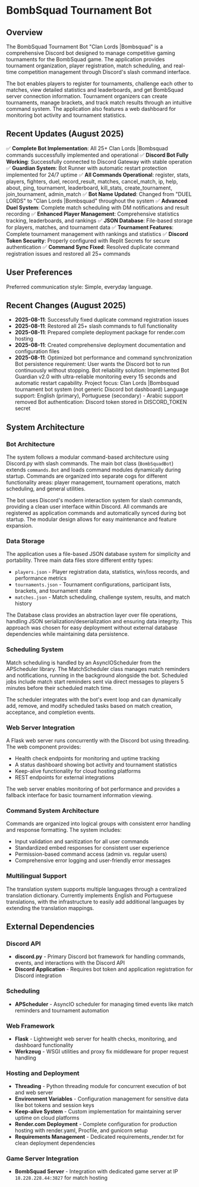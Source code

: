 # BombSquad Tournament Bot

## Overview

The BombSquad Tournament Bot "Clan Lords |Bombsquad" is a comprehensive Discord bot designed to manage competitive gaming tournaments for the BombSquad game. The application provides tournament organization, player registration, match scheduling, and real-time competition management through Discord's slash command interface.

The bot enables players to register for tournaments, challenge each other to matches, view detailed statistics and leaderboards, and get BombSquad server connection information. Tournament organizers can create tournaments, manage brackets, and track match results through an intuitive command system. The application also features a web dashboard for monitoring bot activity and tournament statistics.

## Recent Updates (August 2025)

✅ **Complete Bot Implementation**: All 25+ Clan Lords |Bombsquad commands successfully implemented and operational
✅ **Discord Bot Fully Working**: Successfully connected to Discord Gateway with stable operation  
✅ **Guardian System**: Bot Runner with automatic restart protection implemented for 24/7 uptime
✅ **All Commands Operational**: register, stats, players, fighters, duel, record_result, matches, cancel_match, ip, help, about, ping, tournament, leaderboard, kill_stats, create_tournament, join_tournament, admin_match
✅ **Bot Name Updated**: Changed from "DUEL LORDS" to "Clan Lords |Bombsquad" throughout the system
✅ **Advanced Duel System**: Complete match scheduling with DM notifications and result recording
✅ **Enhanced Player Management**: Comprehensive statistics tracking, leaderboards, and rankings
✅ **JSON Database**: File-based storage for players, matches, and tournament data
✅ **Tournament Features**: Complete tournament management with rankings and statistics
✅ **Discord Token Security**: Properly configured with Replit Secrets for secure authentication
✅ **Command Sync Fixed**: Resolved duplicate command registration issues and restored all 25+ commands

## User Preferences

Preferred communication style: Simple, everyday language.

## Recent Changes (August 2025)

- **2025-08-11**: Successfully fixed duplicate command registration issues
- **2025-08-11**: Restored all 25+ slash commands to full functionality
- **2025-08-11**: Prepared complete deployment package for render.com hosting
- **2025-08-11**: Created comprehensive deployment documentation and configuration files
- **2025-08-11**: Optimized bot performance and command synchronization
Bot persistence requirement: User wants the Discord bot to run continuously without stopping.
Bot reliability solution: Implemented Bot Guardian v2.0 with ultra-reliable monitoring every 15 seconds and automatic restart capability.
Project focus: Clan Lords |Bombsquad tournament bot system (not generic Discord bot dashboard)
Language support: English (primary), Portuguese (secondary) - Arabic support removed
Bot authentication: Discord token stored in DISCORD_TOKEN secret

## System Architecture

### Bot Architecture
The system follows a modular command-based architecture using Discord.py with slash commands. The main bot class (`BombSquadBot`) extends `commands.Bot` and loads command modules dynamically during startup. Commands are organized into separate cogs for different functionality areas: player management, tournament operations, match scheduling, and general utilities.

The bot uses Discord's modern interaction system for slash commands, providing a clean user interface within Discord. All commands are registered as application commands and automatically synced during bot startup. The modular design allows for easy maintenance and feature expansion.

### Data Storage
The application uses a file-based JSON database system for simplicity and portability. Three main data files store different entity types:
- `players.json` - Player registration data, statistics, win/loss records, and performance metrics
- `tournaments.json` - Tournament configurations, participant lists, brackets, and tournament state
- `matches.json` - Match scheduling, challenge system, results, and match history

The Database class provides an abstraction layer over file operations, handling JSON serialization/deserialization and ensuring data integrity. This approach was chosen for easy deployment without external database dependencies while maintaining data persistence.

### Scheduling System
Match scheduling is handled by an AsyncIOScheduler from the APScheduler library. The MatchScheduler class manages match reminders and notifications, running in the background alongside the bot. Scheduled jobs include match start reminders sent via direct messages to players 5 minutes before their scheduled match time.

The scheduler integrates with the bot's event loop and can dynamically add, remove, and modify scheduled tasks based on match creation, acceptance, and completion events.

### Web Server Integration
A Flask web server runs concurrently with the Discord bot using threading. The web component provides:
- Health check endpoints for monitoring and uptime tracking
- A status dashboard showing bot activity and tournament statistics
- Keep-alive functionality for cloud hosting platforms
- REST endpoints for external integrations

The web server enables monitoring of bot performance and provides a fallback interface for basic tournament information viewing.

### Command System Architecture
Commands are organized into logical groups with consistent error handling and response formatting. The system includes:
- Input validation and sanitization for all user commands
- Standardized embed responses for consistent user experience
- Permission-based command access (admin vs. regular users)
- Comprehensive error logging and user-friendly error messages

### Multilingual Support
The translation system supports multiple languages through a centralized translation dictionary. Currently implements English and Portuguese translations, with the infrastructure to easily add additional languages by extending the translation mappings.

## External Dependencies

### Discord API
- **discord.py** - Primary Discord bot framework for handling commands, events, and interactions with the Discord API
- **Discord Application** - Requires bot token and application registration for Discord integration

### Scheduling
- **APScheduler** - AsyncIO scheduler for managing timed events like match reminders and tournament automation

### Web Framework
- **Flask** - Lightweight web server for health checks, monitoring, and dashboard functionality
- **Werkzeug** - WSGI utilities and proxy fix middleware for proper request handling

### Hosting and Deployment
- **Threading** - Python threading module for concurrent execution of bot and web server
- **Environment Variables** - Configuration management for sensitive data like bot tokens and session keys
- **Keep-alive System** - Custom implementation for maintaining server uptime on cloud platforms
- **Render.com Deployment** - Complete configuration for production hosting with render.yaml, Procfile, and gunicorn setup
- **Requirements Management** - Dedicated requirements_render.txt for clean deployment dependencies

### Game Server Integration
- **BombSquad Server** - Integration with dedicated game server at IP `18.228.228.44:3827` for match hosting